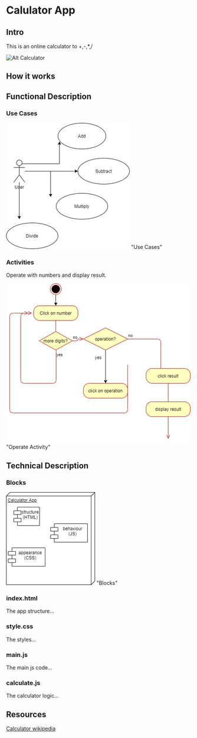 # Calulator App

## Intro

This is an online calculator to +,-,*,/

![Alt Calculator](./calculator.png "Calculator App")

## How it works

## Functional Description

### Use Cases
![Alt Use Cases](./use-cases.jpg) "Use Cases"

### Activities

Operate with numbers and display result.

![Alt Operate](./activity-diagram.jpg) "Operate Activity"

## Technical Description

### Blocks

![Alt Operate](./blocks.jpg) "Blocks"

### index.html

The app structure...

### style.css

The styles...

### main.js

The main js code...

### calculate.js

The calculator logic...

## Resources

[Calculator wikipedia](https://en.wikipedia.org/wiki/Calculator)